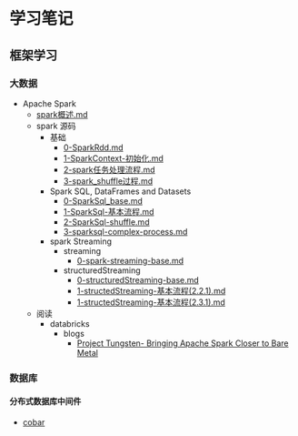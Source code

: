 #   学习笔记
##  框架学习
### 大数据
*   Apache Spark
    -   [spark概述.md](learn/framework/bigdata/spark/spark概述.md)
    -   spark 源码
        +   基础
            *   [0-SparkRdd.md](learn/framework/bigdata/spark/源码/基础/0-SparkRdd.md)
            *   [1-SparkContext-初始化.md](learn/framework/bigdata/spark/源码/基础/1-SparkContext-初始化.md)
            *   [2-spark任务处理流程.md](learn/framework/bigdata/spark/源码/基础/2-spark任务处理流程.md)
            *   [3-spark_shuffle过程.md](learn/framework/bigdata/spark/源码/基础/3-spark_shuffle过程.md)
        +   Spark SQL, DataFrames and Datasets 
            *   [0-SparkSql_base.md](learn/framework/bigdata/spark/源码/sql/0-SparkSql_base.md)  
            *   [1-SparkSql-基本流程.md](learn/framework/bigdata/spark/源码/sql/1-SparkSql-基本流程.md)    
            *   [2-SparkSql-shuffle.md](learn/framework/bigdata/spark/源码/sql/2-SparkSql-shuffle.md)   
            *   [3-sparksql-complex-process.md](learn/framework/bigdata/spark/源码/sql/3-sparksql-complex-process.md)   
        +   spark Streaming
            *   streaming
                -   [0-spark-streaming-base.md](learn/framework/bigdata/spark/源码/streaming/0-spark-streaming-base.md) 
            *   structuredStreaming
                *   [0-structuredStreaming-base.md](learn/framework/bigdata/spark/源码/StructuredStreaming/0-structuredStreaming-base.md) 
                *   [1-structedStreaming-基本流程(2.2.1).md](learn/framework/bigdata/spark/源码/StructuredStreaming/1-structedStreaming-基本流程(2.2.1).md)  
                *   [1-structedStreaming-基本流程(2.3.1).md](learn/framework/bigdata/spark/源码/StructuredStreaming/1-structedStreaming-基本流程(2.3.1).md)  
    -   阅读
        +   databricks
            *   blogs
                -   [Project Tungsten- Bringing Apache Spark Closer to Bare Metal](learn/framework/bigdata/spark/官网/databricks/blogs/Project_Tungsten_Bringing_Apache_Spark_Closer_to_Bare_Metal.md)



###     数据库
####    分布式数据库中间件
*   [cobar](learn/framework/database/cobar/cobar_note.md)


